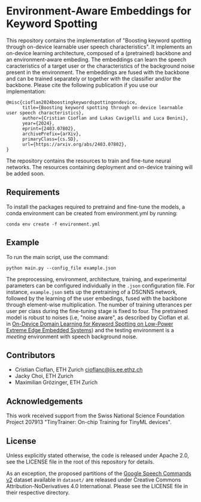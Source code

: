 # Environment-Aware Embeddings for Keyword Spotting 

This repository contains the implementation of "Boosting keyword spotting through on-device learnable user speech characteristics". It implements an on-device learning architecture, composed of a (pretrained) backbone and an environment-aware embeding. The embeddings can learn the speech caracteristics of a target user or the characteristics of the background noise present in the environment. The embeddings are fused with the backbone and can be trained separately or together with the classifier and/or the backbone. Please cite the following publication if you use our implementation:

```
@misc{cioflan2024boostingkeywordspottingondevice,
      title={Boosting keyword spotting through on-device learnable user speech characteristics}, 
      author={Cristian Cioflan and Lukas Cavigelli and Luca Benini},
      year={2024},
      eprint={2403.07802},
      archivePrefix={arXiv},
      primaryClass={cs.SD},
      url={https://arxiv.org/abs/2403.07802}, 
}
```

The repository contains the resources to train and fine-tune neural networks. The resources containing deployment and on-device training will be added soon. 

## Requirements

To install the packages required to pretraind and fine-tune the models, a conda environment can be created from environment.yml by running:
```
conda env create -f environment.yml
```


## Example

To run the main script, use the command:

```
python main.py --config_file example.json
```

The preprocessing, environment, architecture, training, and experimental parameters can be configured individually in the `.json` configuration file. For instance, `example.json` sets up the pretraining of a DSCNNS network, followed by the learning of the user embedings, fused with the backbone through element-wise multiplication. The number of training utterances per user per class during the fine-tuning stage is fixed to four. The pretrained model is robust to noises (i.e, "noise aware", as described by Cioflan et al. in [On-Device Domain Learning for Keyword Spotting on Low-Power Extreme Edge Embedded Systems](https://ieeexplore.ieee.org/stamp/stamp.jsp?tp=&arnumber=10595987)) and the testing environment is a *meeting* environment with speech background noise.


## Contributors

* Cristian Cioflan, ETH Zurich [cioflanc@iis.ee.ethz.ch](cioflanc@iis.ee.ethz.ch)
* Jacky Choi, ETH Zurich
* Maximilian Grözinger, ETH Zurich


## Acknowledgements
This work received support from the Swiss National Science Foundation Project 207913 "TinyTrainer: On-chip Training for TinyML devices".


## License
Unless explicitly stated otherwise, the code is released under Apache 2.0, see the LICENSE file in the root of this repository for details. 

As an exception, the proposed partitions of the [Google Speech Commands v2](https://arxiv.org/abs/1804.03209) dataset available in `dataset/` are released under Creative Commons Attribution-NoDerivatives 4.0 International. Please see the LICENSE file in their respective directory. 
